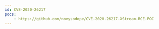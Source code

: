 ```yaml
---
id: CVE-2020-26217
pocs:
    - https://github.com/novysodope/CVE-2020-26217-XStream-RCE-POC
---
```


